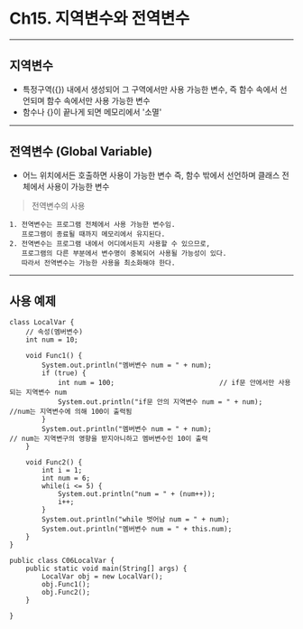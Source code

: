 # Ch15. 지역변수와 전역변수
---
지역변수
---
- 특정구역({}) 내에서 생성되어 그 구역에서만 사용 가능한 변수, 즉 함수 속에서 선언되며 함수 속에서만 사용 가능한 변수
- 함수나 {}이 끝나게 되면 메모리에서 '소멸'
---
전역변수 (Global Variable)
---
- 어느 위치에서든 호출하면 사용이 가능한 변수 즉, 함수 밖에서 선언하며 클래스 전체에서 사용이 가능한 변수
> 전역변수의 사용<br>
```
1. 전역변수는 프로그램 전체에서 사용 가능한 변수임.
   프로그램이 종료될 때까지 메모리에서 유지된다.
2. 전역변수는 프로그램 내에서 어디에서든지 사용할 수 있으므로,
   프로그램의 다른 부분에서 변수명이 중복되어 사용될 가능성이 있다.
   따라서 전역변수는 가능한 사용을 최소화해야 한다.
```
--- 
사용 예제
---
```
class LocalVar {
	// 속성(멤버변수)
	int num = 10;
	
	void Func1() {
		System.out.println("멤버변수 num = " + num);
		if (true) {
			int num = 100; 							// if문 안에서만 사용되는 지역변수 num
			System.out.println("if문 안의 지역변수 num = " + num);					//num는 지역변수에 의해 100이 출력됨
		}
		System.out.println("멤버변수 num = " + num);								// num는 지역변구의 영향을 받지아니하고 멤버변수인 10이 출력
	}
	
	void Func2() {
		int i = 1;
		int num = 6;
		while(i <= 5) {
			System.out.println("num = " + (num++));
			i++;
		}
		System.out.println("while 벗어남 num = " + num);
		System.out.println("멤버변수 num = " + this.num);
	}
}

public class C06LocalVar {
	public static void main(String[] args) {
		LocalVar obj = new LocalVar();
		obj.Func1();
		obj.Func2();
	}

}
